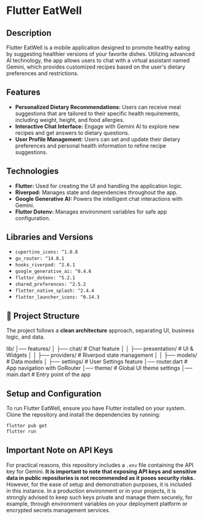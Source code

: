 # Flutter EatWell

## Description

Flutter EatWell is a mobile application designed to promote healthy eating by suggesting healthier versions of your favorite dishes. Utilizing advanced AI technology, the app allows users to chat with a virtual assistant named Gemini, which provides customized recipes based on the user's dietary preferences and restrictions.

## Features

- **Personalized Dietary Recommendations:** Users can receive meal suggestions that are tailored to their specific health requirements, including weight, height, and food allergies.
- **Interactive Chat Interface:** Engage with Gemini AI to explore new recipes and get answers to dietary questions.
- **User Profile Management:** Users can set and update their dietary preferences and personal health information to refine recipe suggestions.

## Technologies

- **Flutter:** Used for creating the UI and handling the application logic.
- **Riverpod:** Manages state and dependencies throughout the app.
- **Google Generative AI:** Powers the intelligent chat interactions with Gemini.
- **Flutter Dotenv:** Manages environment variables for safe app configuration.

## Libraries and Versions

- `cupertino_icons: ^1.0.8`
- `go_router: ^14.8.1`
- `hooks_riverpod: ^2.6.1`
- `google_generative_ai: ^0.4.6`
- `flutter_dotenv: ^5.2.1`
- `shared_preferences: ^2.5.2`
- `flutter_native_splash: ^2.4.4`
- `flutter_launcher_icons: ^0.14.3`

## 📂 **Project Structure**
The project follows a **clean architecture** approach, separating UI, business logic, and data.

lib/
│── features/
│   ├── chat/                    # Chat feature
│   │   ├── presentation/        # UI & Widgets
│   │   ├── providers/           # Riverpod state management
│   │   ├── models/              # Data models
│   ├── settings/                # User Settings feature
│── router.dart                   # App navigation with GoRouter
│── theme/                        # Global UI theme settings
│── main.dart                     # Entry point of the app

## Setup and Configuration

To run Flutter EatWell, ensure you have Flutter installed on your system. Clone the repository and install the dependencies by running:

```bash
flutter pub get
flutter run
```
## Important Note on API Keys

For practical reasons, this repository includes a `.env` file containing the API key for Gemini. **It is important to note that exposing API keys and sensitive data in public repositories is not recommended as it poses security risks.** However, for the ease of setup and demonstration purposes, it is included in this instance. In a production environment or in your projects, it is strongly advised to keep such keys private and manage them securely, for example, through environment variables on your deployment platform or encrypted secrets management services.


